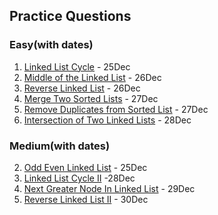 ## Practice Questions

### Easy(with dates)
1. [Linked List Cycle](https://leetcode.com/problems/linked-list-cycle/) - 25Dec
3. [Middle of the Linked List](https://leetcode.com/problems/middle-of-the-linked-list/description/) - 26Dec
4. [Reverse Linked List](https://leetcode.com/problems/reverse-linked-list/description/) - 26Dec
5. [Merge Two Sorted Lists](https://leetcode.com/problems/merge-two-sorted-lists/description/) - 27Dec
6. [Remove Duplicates from Sorted List](https://leetcode.com/problems/remove-duplicates-from-sorted-list/description/) - 27Dec
8. [Intersection of Two Linked Lists](https://leetcode.com/problems/intersection-of-two-linked-lists/description/) - 28Dec



### Medium(with dates)

2. [Odd Even Linked List](https://leetcode.com/problems/odd-even-linked-list/) - 25Dec
7. [Linked List Cycle II](https://leetcode.com/problems/linked-list-cycle-ii/description/) -28Dec
9. [Next Greater Node In Linked List](https://leetcode.com/problems/next-greater-node-in-linked-list/description/) - 29Dec
10. [Reverse Linked List II](https://leetcode.com/problems/reverse-linked-list-ii/description/) - 30Dec
